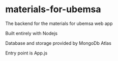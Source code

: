 # materials-for-ubemsa

The backend for the materials for ubemsa web app

Built entirely with Nodejs 

Database and storage provided by MongoDb Atlas
 
Entry point is App.js
